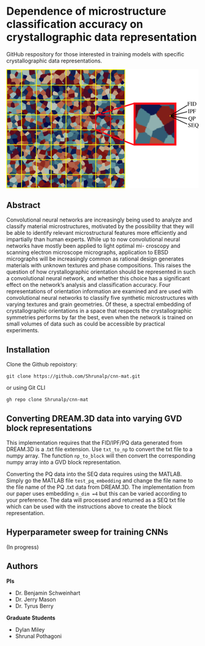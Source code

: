 # Dependence of microstructure classification accuracy on crystallographic data representation
GitHub respository for those interested in training models with specific crystallographic data representations. 

![alt text](https://github.com/Shrunalp/cnn-mat/blob/main/sample_splicing.jpg?raw=true#center)

## Abstract
Convolutional neural networks are increasingly being used to analyze and classify material microstructures, motivated
by the possibility that they will be able to identify relevant microstructural features more efficiently and impartially
than human experts. While up to now convolutional neural networks have mostly been applied to light optimal mi-
croscopy and scanning electron microscope micrographs, application to EBSD micrographs will be increasingly common
as rational design generates materials with unknown textures and phase compositions. This raises the question of how
crystallographic orientation should be represented in such a convolutional neural network, and whether this choice has
a significant effect on the network’s analysis and classification accuracy. Four representations of orientation information
are examined and are used with convolutional neural networks to classify five synthetic microstructures with varying
textures and grain geometries. Of these, a spectral embedding of crystallographic orientations in a space that respects
the crystallographic symmetries performs by far the best, even when the network is trained on small volumes of data
such as could be accessible by practical experiments.

## Installation

Clone the Github repoistory:
```
git clone https://github.com/Shrunalp/cnn-mat.git
```
or using Git CLI 
```
gh repo clone Shrunalp/cnn-mat
```


## Converting DREAM.3D data into varying GVD block representations 
This implementation requires that the FID/IPF/PQ data generated from DREAM.3D is a .txt file extension. 
Use ```txt_to_np``` to convert the txt file to a numpy array. The function ```np_to_block``` will then convert 
the corresponding numpy array into a GVD block representation. 

Converting the PQ data into the SEQ data requires using the MATLAB. Simply go the MATLAB file ```test_pq_embedding```
and change the file name to the file name of the PQ .txt data from DREAM.3D. The implementation from our paper uses
embedding ```n_dim =4``` but this can be varied according to your preference. The data will processed and returned as 
a SEQ txt file which can be used with the instructions above to create the block representation.

## Hyperparameter sweep for training CNNs
(In progress)

## Authors
**PIs**
* Dr. Benjamin Schweinhart
* Dr. Jerry Mason
* Dr. Tyrus Berry

**Graduate Students**
* Dylan Miley
* Shrunal Pothagoni

